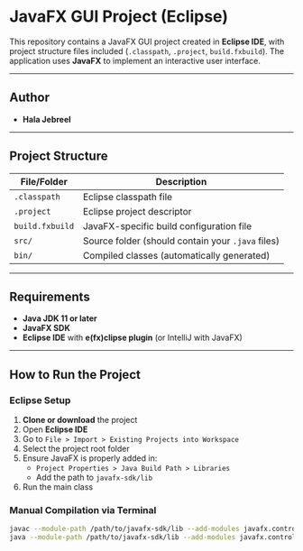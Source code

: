 #  JavaFX GUI Project (Eclipse)

This repository contains a JavaFX GUI project created in **Eclipse IDE**, with project structure files included (`.classpath`, `.project`, `build.fxbuild`). The application uses **JavaFX** to implement an interactive user interface.

---

##  Author

- **Hala Jebreel** 

---

## Project Structure

| File/Folder              | Description                                  |
|--------------------------|----------------------------------------------|
| `.classpath`             | Eclipse classpath file                       |
| `.project`               | Eclipse project descriptor                   |
| `build.fxbuild`          | JavaFX-specific build configuration file     |
| `src/`                   | Source folder (should contain your `.java` files) |
| `bin/`                   | Compiled classes (automatically generated)   |

---

## Requirements

- **Java JDK 11 or later**
- **JavaFX SDK**
- **Eclipse IDE** with **e(fx)clipse plugin** (or IntelliJ with JavaFX)

---

##  How to Run the Project

###  Eclipse Setup

1. **Clone or download** the project
2. Open **Eclipse IDE**
3. Go to `File > Import > Existing Projects into Workspace`
4. Select the project root folder
5. Ensure JavaFX is properly added in:
   - `Project Properties > Java Build Path > Libraries`
   - Add the path to `javafx-sdk/lib`
6. Run the main class

###  Manual Compilation via Terminal

```bash
javac --module-path /path/to/javafx-sdk/lib --add-modules javafx.controls,javafx.fxml -d bin src/*.java
java --module-path /path/to/javafx-sdk/lib --add-modules javafx.controls,javafx.fxml -cp bin MainClassName
